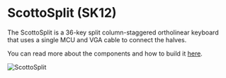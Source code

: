 # ScottoSplit (SK12)

The ScottoSplit is a 36-key split column-staggered ortholinear keyboard that uses a single MCU and VGA cable to connect the halves.

You can read more about the components and how to build it [here](https://scottokeebs.com/blogs/keyboards/scottosplit-handwired-keyboard).

![ScottoSplit](https://user-images.githubusercontent.com/8194147/202559202-b4863dfc-d575-4ca1-bcd2-e82c444308ce.jpg)
